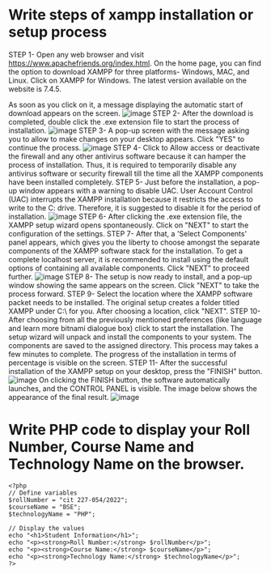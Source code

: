 # Write steps of xampp installation or setup process

STEP 1- Open any web browser and visit https://www.apachefriends.org/index.html. On the home page, you can find the option to download XAMPP for three platforms- Windows, MAC, and Linux. Click on XAMPP for Windows. The latest version available on the website is 7.4.5.

As soon as you click on it, a message displaying the automatic start of download appears on the screen.
![image](https://github.com/user-attachments/assets/268bc56a-6f15-4486-97eb-0fa2a52d59c3)
STEP 2- After the download is completed, double click the .exe extension file to start the process of installation.
![image](https://github.com/user-attachments/assets/050ccfb3-d953-46a5-9b9e-5663f979ca64)
STEP 3- A pop-up screen with the message asking you to allow to make changes on your desktop appears. Click "YES" to continue the process.
![image](https://github.com/user-attachments/assets/8961c6f0-9e9b-4e00-bfd5-a831aaa81866)
STEP 4- Click to Allow access or deactivate the firewall and any other antivirus software because it can hamper the process of installation. Thus, it is required to temporarily disable any antivirus software or security firewall till the time all the XAMPP components have been installed completely.
STEP 5- Just before the installation, a pop-up window appears with a warning to disable UAC. User Account Control (UAC) interrupts the XAMPP installation because it restricts the access to write to the C: drive. Therefore, it is suggested to disable it for the period of installation.
![image](https://github.com/user-attachments/assets/feea7af8-f698-41d5-bd90-32f32551051c)
STEP 6- After clicking the .exe extension file, the XAMPP setup wizard opens spontaneously. Click on "NEXT" to start the configuration of the settings.
STEP 7- After that, a 'Select Components' panel appears, which gives you the liberty to choose amongst the separate components of the XAMPP software stack for the installation. To get a complete localhost server, it is recommended to install using the default options of containing all available components. Click "NEXT" to proceed further.
![image](https://github.com/user-attachments/assets/32de7661-14b2-4646-b3b9-96c19698260b)
STEP 8- The setup is now ready to install, and a pop-up window showing the same appears on the screen. Click "NEXT" to take the process forward.
STEP 9- Select the location where the XAMPP software packet needs to be installed. The original setup creates a folder titled XAMPP under C:\ for you. After choosing a location, click "NEXT".
STEP 10- After choosing from all the previously mentioned preferences (like language and learn more bitnami dialogue box) click to start the installation. The setup wizard will unpack and install the components to your system. The components are saved to the assigned directory. This process may takes a few minutes to complete. The progress of the installation in terms of percentage is visible on the screen.
STEP 11- After the successful installation of the XAMPP setup on your desktop, press the "FINISH" button.
![image](https://github.com/user-attachments/assets/b6c1e87b-881f-4baa-aed2-6d62af8239b0)
On clicking the FINISH button, the software automatically launches, and the CONTROL PANEL is visible. The image below shows the appearance of the final result.
![image](https://github.com/user-attachments/assets/437207d1-5777-4acb-a27c-0e6ae8ad5c30)

# Write PHP code to display your Roll Number, Course Name and Technology Name on the browser. 
```
<?php
// Define variables
$rollNumber = "cit 227-054/2022";
$courseName = "BSE";
$technologyName = "PHP";

// Display the values
echo "<h1>Student Information</h1>";
echo "<p><strong>Roll Number:</strong> $rollNumber</p>";
echo "<p><strong>Course Name:</strong> $courseName</p>";
echo "<p><strong>Technology Name:</strong> $technologyName</p>";
?>
```

